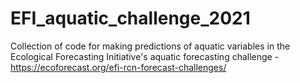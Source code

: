 # EFI_aquatic_challenge_2021
Collection of code for making predictions of aquatic variables in the Ecological Forecasting Initiative's aquatic forecasting challenge - https://ecoforecast.org/efi-rcn-forecast-challenges/
